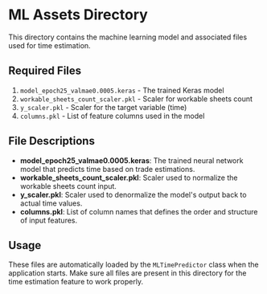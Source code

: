 # ML Assets Directory

This directory contains the machine learning model and associated files used for time estimation.

## Required Files

1. `model_epoch25_valmae0.0005.keras` - The trained Keras model
2. `workable_sheets_count_scaler.pkl` - Scaler for workable sheets count
3. `y_scaler.pkl` - Scaler for the target variable (time)
4. `columns.pkl` - List of feature columns used in the model

## File Descriptions

- **model_epoch25_valmae0.0005.keras**: The trained neural network model that predicts time based on trade estimations.
- **workable_sheets_count_scaler.pkl**: Scaler used to normalize the workable sheets count input.
- **y_scaler.pkl**: Scaler used to denormalize the model's output back to actual time values.
- **columns.pkl**: List of column names that defines the order and structure of input features.

## Usage

These files are automatically loaded by the `MLTimePredictor` class when the application starts. Make sure all files are present in this directory for the time estimation feature to work properly. 